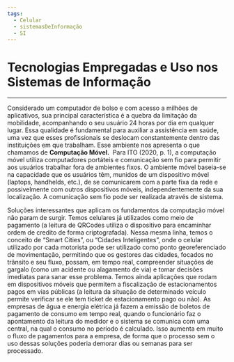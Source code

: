 ```yaml
---
tags:
  - Celular
  - sistemasDeInformação
  - SI
---
```


# Tecnologias Empregadas e Uso nos Sistemas de Informação
---

Considerado um computador de bolso e com acesso a milhões de aplicativos, sua principal característica é a quebra da limitação da mobilidade, acompanhando o seu usuário 24 horas por dia em qualquer lugar. Essa qualidade é fundamental para auxiliar a assistência em saúde, uma vez que esses profissionais se deslocam constantemente dentro das instituições em que trabalham. Esse ambiente nos apresenta o que chamamos de **Computação Móvel.**  Para ITO (2020, p. 1), a computação móvel utiliza computadores portáteis e comunicação sem fio para permitir aos usuários trabalhar fora de ambientes fixos. O ambiente móvel baseia-se na capacidade que os usuários têm, munidos de um dispositivo móvel (laptops, handhelds, etc.), de se comunicarem com a parte fixa da rede e possivelmente com outros dispositivos móveis, independentemente da sua localização. A comunicação sem fio pode ser realizada através de sistema.

Soluções interessantes que aplicam os fundamentos da computação móvel não param de surgir. Temos celulares já utilizados como meio de pagamento (a leitura de QRCodes utiliza o dispositivo para encaminhar ordem de credito de forma criptografada). Nessa mesma linha, temos o conceito de “Smart Cities”, ou “Cidades Inteligentes”, onde o celular utilizado por cada motorista pode ser utilizado como ponto georeferenciado de movimentação, permitindo que os gestores das cidades, focados no trânsito e seu fluxo, possam, em tempo real, compreender situações de gargalo (como um acidente ou alagamento de via) e tomar decisões imediatas para sanar esse problema. Temos ainda aplicações que rodam em dispositivos móveis que permitem a fiscalização de estacionamentos pagos em vias públicas (a leitura da situação de determinado veículo permite verificar se ele tem ticket de estacionamento pago ou não). As empresas de água e energia elétrica já fazem a emissão de boletos de pagamento de consumo em tempo real, quando o funcionário faz o apontamento da leitura do medidor e o sistema se comunica com uma central, na qual o consumo no período é calculado. Isso aumenta em muito o fluxo de pagamentos para a empresa, de forma que o processo sem o uso dessas soluções poderia demorar dias ou semanas para ser processado.
